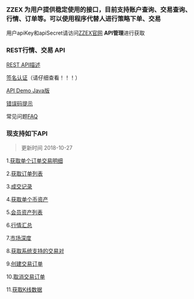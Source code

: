 ### ZZEX 为用户提供稳定使用的接口，目前支持账户查询、交易查询、行情、订单等。可以使用程序代替人进行策略下单、交易
用户apiKey和apiSecret请访问[ZZEX官网](http://www.zzex.pro/) **API管理**进行获取

### REST行情、交易 API
[REST API描述](https://github.com/ZZEXPRO/ZZEX-API-Docs/wiki/API-%E6%8F%8F%E8%BF%B0)

[签名认证](https://github.com/ZZEXPRO/ZZEX-API-Docs/wiki/%E7%AD%BE%E5%90%8D%E8%AE%A4%E8%AF%81)（请仔细查看！！！）

[API Demo Java版](https://github.com/ZZEXPRO/API-Demo-Java)

[错误码提示](https://github.com/ZZEXPRO/ZZEX-API-Docs/wiki/%E9%94%99%E8%AF%AF%E7%A0%81%E6%8F%90%E7%A4%BA)

常见问题[FAQ](https://github.com/ZZEXPRO/ZZEX-API-Docs/wiki/API-FAQ)

### 现支持如下API
> 更新时间 2018-10-27

  1.[获取单个订单交易明细](https://github.com/ZZEXPRO/ZZEX-API-Docs/wiki/%E8%8E%B7%E5%8F%96%E5%8D%95%E4%B8%AA%E8%AE%A2%E5%8D%95%E7%9A%84%E4%BA%A4%E6%98%93%E6%98%8E%E7%BB%86)

  2.[获取订单列表](https://github.com/ZZEXPRO/ZZEX-API-Docs/wiki/%E8%8E%B7%E5%8F%96%E8%AE%A2%E5%8D%95%E5%88%97%E8%A1%A8)

  3.[成交记录](https://github.com/ZZEXPRO/ZZEX-API-Docs/wiki/%E8%8E%B7%E5%8F%96%E5%B7%B2%E6%88%90%E4%BA%A4%E8%AE%B0%E5%BD%95)

  4.[获取单个币资产](https://github.com/ZZEXPRO/ZZEX-API-Docs/wiki/%E8%8E%B7%E5%8F%96%E5%8D%95%E4%B8%AA%E5%B8%81%E7%9A%84%E8%B5%84%E4%BA%A7)

  5.[会员资产列表](https://github.com/ZZEXPRO/ZZEX-API-Docs/wiki/%E8%8E%B7%E5%BE%97%E4%BC%9A%E5%91%98%E8%B5%84%E4%BA%A7%E5%88%97%E8%A1%A8)

  6.[行情汇总](https://github.com/ZZEXPRO/ZZEX-API-Docs/wiki/%E8%8E%B7%E5%8F%96%E6%89%80%E6%9C%89%E8%A1%8C%E6%83%85%E6%B1%87%E6%80%BB)

  7.[市场深度](https://github.com/ZZEXPRO/ZZEX-API-Docs/wiki/%E8%8E%B7%E5%8F%96%E4%BA%A4%E6%98%93%E5%AF%B9%E5%B8%82%E5%9C%BA%E6%B7%B1%E5%BA%A6)

  8.[获取系统支持的交易对](https://github.com/ZZEXPRO/ZZEX-API-Docs/wiki/%E8%8E%B7%E5%8F%96%E7%B3%BB%E7%BB%9F%E6%94%AF%E6%8C%81%E7%9A%84%E4%BA%A4%E6%98%93%E5%AF%B9)
  
  9.[创建交易订单](https://github.com/ZZEXPRO/ZZEX-API-Docs/wiki/%E5%88%9B%E5%BB%BA%E4%BA%A4%E6%98%93%E8%AE%A2%E5%8D%95)

  10.[取消交易订单](https://github.com/ZZEXPRO/ZZEX-API-Docs/wiki/%E5%8F%96%E6%B6%88%E4%BA%A4%E6%98%93%E8%AE%A2%E5%8D%95)
  
  11.[获取K线数据](https://github.com/ZZEXPRO/ZZEX-API-Docs/wiki/%E8%8E%B7%E5%8F%96K%E7%BA%BF%E6%95%B0%E6%8D%AE)


